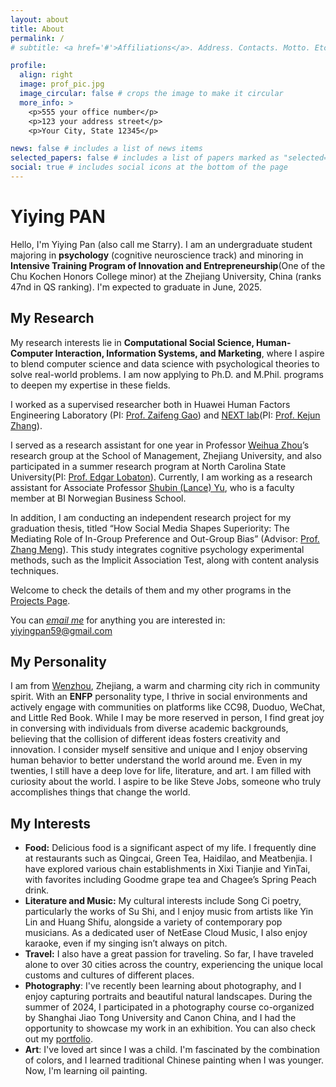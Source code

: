 ```yaml
---
layout: about
title: About
permalink: /
# subtitle: <a href='#'>Affiliations</a>. Address. Contacts. Motto. Etc.

profile:
  align: right
  image: prof_pic.jpg
  image_circular: false # crops the image to make it circular
  more_info: >
    <p>555 your office number</p>
    <p>123 your address street</p>
    <p>Your City, State 12345</p>

news: false # includes a list of news items
selected_papers: false # includes a list of papers marked as "selected={true}"
social: true # includes social icons at the bottom of the page
---
```

# **Yiying** PAN

Hello, I'm Yiying Pan (also call me Starry). I am an undergraduate student majoring in **psychology** (cognitive neuroscience track) and minoring in  **Intensive Training Program of Innovation and Entrepreneurship**(One of the Chu Kochen Honors College minor) at the Zhejiang University, China (ranks 47nd in QS ranking). I'm expected to graduate in June, 2025.

## My Research

My research interests lie in **Computational Social Science, Human-Computer Interaction, Information Systems, and Marketing**, where I aspire to blend computer science and data science with psychological theories to solve real-world problems. I am now applying to Ph.D. and M.Phil. programs to deepen my expertise in these fields.

I worked as a supervised researcher both in Huawei Human Factors Engineering Laboratory (PI: [Prof. Zaifeng Gao](https://person.zju.edu.cn/en/zaifengg)) and [NEXT lab](https://www.bing.com/search?q=zhangkejun%20NEXT%20lab&qs=n&form=QBRE&sp=-1&lq=0&pq=zhangkejun%20next%20lab&sc=7-19&sk=&cvid=41A7060B09564297B06BF0BBE29553B7&ghsh=0&ghacc=0&ghpl=)(PI: [Prof. Kejun Zhang](https://person.zju.edu.cn/zhangkejun)). 

I served as a research assistant for one year in Professor [Weihua Zhou](https://person.zju.edu.cn/en/whzhou)’s research group at the School of Management, Zhejiang University, and also participated in a summer research program at North Carolina State University(PI: [Prof. Edgar Lobaton](https://ece.ncsu.edu/people/ejlobato/)). Currently, I am working as a research assistant for Associate Professor [Shubin (Lance) Yu](https://www.shubinyu.com/home), who is a faculty member at BI Norwegian Business School. 

In addition, I am conducting an independent research project for my graduation thesis, titled “How Social Media Shapes Superiority: The Mediating Role of In-Group Preference and Out-Group Bias” (Advisor: [Prof.  Zhang Meng](https://person.zju.edu.cn/en/mz)). This study integrates cognitive psychology experimental methods, such as the Implicit Association Test, along with content analysis techniques.

Welcome to check the details of them and my other programs in the [Projects Page](https://www.yiying.online/projects/).

You can *[email me](mailto:yiyingpan59@gmail.com)* for anything you are interested in: [yiyingpan59@gmail.com](mailto:yiyingpan59@gmail.com)

## My Personality

I am from [Wenzhou](https://zh.wikipedia.org/wiki/%E6%B8%A9%E5%B7%9E%E5%B8%82), Zhejiang, a warm and charming city rich in community spirit. With an **ENFP** personality type, I thrive in social environments and actively engage with communities on platforms like CC98, Duoduo, WeChat, and Little Red Book. While I may be more reserved in person, I find great joy in conversing with individuals from diverse academic backgrounds, believing that the collision of different ideas fosters creativity and innovation. I consider myself sensitive and unique and I enjoy observing human behavior to better understand the world around me. Even in my twenties, I still have a deep love for life, literature, and art. I am filled with curiosity about the world. I aspire to be like Steve Jobs, someone who truly accomplishes things that change the world.

## My Interests

- **Food:** Delicious food is a significant aspect of my life. I frequently dine at restaurants such as Qingcai, Green Tea, Haidilao, and Meatbenjia. I have explored various chain establishments in Xixi Tianjie and YinTai, with favorites including Goodme grape tea and Chagee’s Spring Peach drink. 
- **Literature and Music:** My cultural interests include Song Ci poetry, particularly the works of Su Shi, and I enjoy music from artists like Yin Lin and Huang Shifu, alongside a variety of contemporary pop musicians. As a dedicated user of NetEase Cloud Music, I also enjoy karaoke, even if my singing isn’t always on pitch.
- **Travel:** I also have a great passion for traveling. So far, I have traveled alone to over 30 cities across the country, experiencing the unique local customs and cultures of different places.
- **Photography**: I've recently been learning about photography, and I enjoy capturing portraits and beautiful natural landscapes. During the summer of 2024, I participated in a photography course co-organized by Shanghai Jiao Tong University and Canon China, and I had the opportunity to showcase my work in an exhibition. You can also check out my [portfolio](https://drive.google.com/file/d/1LS80MukI5_iutNYooSV-2bqP8B43I-OF/view?usp=sharing).
- **Art**: I've loved art since I was a child. I'm fascinated by the combination of colors, and I learned traditional Chinese painting when I was younger. Now, I'm learning oil painting.
